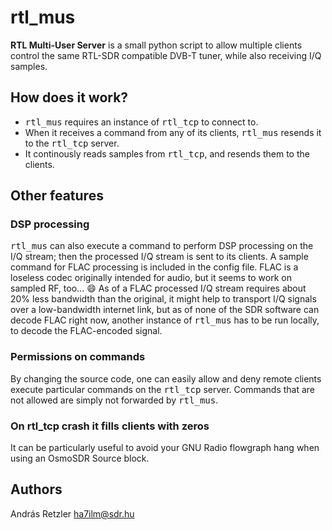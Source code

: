 rtl_mus
=======

**RTL Multi-User Server** is a small python script to allow multiple clients control the same RTL-SDR compatible DVB-T tuner, while also receiving I/Q samples.

## How does it work?
- <tt>rtl\_mus</tt> requires an instance of <tt>rtl\_tcp</tt> to connect to. 
- When it receives a command from any of its clients, <tt>rtl\_mus</tt> resends it to the <tt>rtl\_tcp</tt> server. 
- It continously reads samples from <tt>rtl\_tcp</tt>, and resends them to the clients.

## Other features

###  DSP processing

<tt>rtl\_mus</tt> can also execute a command to perform DSP processing on the I/Q stream; then the processed I/Q stream is sent to its clients. 
A sample command for FLAC processing is included in the config file. FLAC is a loseless codec originally intended for audio, but it seems to work on sampled RF, too... :smile: As of a FLAC processed I/Q stream requires about 20% less bandwidth than the original, it might help to transport I/Q signals over a low-bandwidth internet link, but as of none of the SDR software can decode FLAC right now, another instance of <tt>rtl\_mus</tt> has to be run locally, to decode the FLAC-encoded signal. 


### Permissions on commands
By changing the source code, one can easily allow and deny remote clients execute particular commands on the <tt>rtl\_tcp</tt> server. Commands that are not allowed are simply not forwarded by <tt>rtl\_mus</tt>.

### On rtl_tcp crash it fills clients with zeros 
It can be particularly useful to avoid your GNU Radio flowgraph hang when using an OsmoSDR Source block.

## Authors

András Retzler 
<ha7ilm@sdr.hu>
